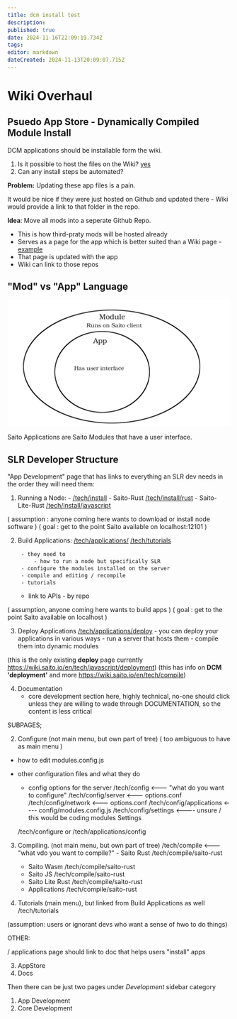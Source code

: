 ```yaml
---
title: dcm install test
description: 
published: true
date: 2024-11-16T22:09:19.734Z
tags: 
editor: markdown
dateCreated: 2024-11-13T20:09:07.715Z
---
```


# Wiki Overhaul



## <div id="app">Psuedo App Store - Dynamically Compiled Module Install</div>

DCM applications should be installable form the wiki.

1. Is it possible to host the files on the Wiki? [yes](/tutorial01.saito)
2. Can any install steps be automated?

**Problem:** Updating these app files is a pain.

It would be nice if they were just hosted on Github and updated there - Wiki would provide a link to that folder in the repo.

**Idea**:
Move all mods into a seperate Github Repo.

* This is how third-praty mods will be hosted already
* Serves as a page for the app which is better suited than a Wiki page - [example](https://github.com/notable/notable)
* That page is updated with the app
* Wiki can link to those repos

<!--An app can be hosted which fethes and installs from such a link, or installs a user uploaded file for more advanced users wishing to install trustlessly i.e. have access to source code.-->

## <div id="mods">"Mod" vs "App" Language</div>
![apps-vs-mods.png](/apps-vs-mods.png)

Saito Applications are Saito Modules that have a user interface.

## SLR Developer Structure

"App Development" page that has links to everything an SLR dev needs in the order they will need them:

1. Running a Node:
		- [/tech/install](/tech/install)
    		- Saito-Rust				[/tech/install/rust](/tech/install/rust)
        - Saito-Lite-Rust		[/tech/install/javascript](/tech/install/javascript)

 ( assumption : anyone coming here wants to download or install node software )
 ( goal : get to the point Saito available on localhost:12101 )
 

2. Build Applications:
	  [/tech/applications/](/tech/applications/)
    [/tech/tutorials](/tech/tutorials)

		- they need to 
    		- how to run a node but specifically SLR
        - configure the modules installed on the server
        - compile and editing / recompile
		- tutorials 
    - link to APIs
    		- by repo

 ( assumption, anyone coming here wants to build apps )
 ( goal : get to the point Saito available on localhost )


3. Deploy Applications			[/tech/applications/deploy](/tech/applications/deploy)
		- you can deploy your applications in various ways
    		- run a server that hosts them
        - compile them into dynamic modules
        
(this is the only existing **deploy** page currently https://wiki.saito.io/en/tech/javascript/deployment) 
(this has info on **DCM 'deployment'** and more https://wiki.saito.io/en/tech/compile)

4. Documentation
	- core development section here, highly technical, no-one should click unless they are willing to wade through DOCUMENTATION, so the content is less critical
  
  
  
  SUBPAGES;


2. Configure (not main menu, but own part of tree)
	( too ambiguous to have as main menu )
  - how to edit modules.config.js
  - other configuration files and what they do

	- config options for the server
			/tech/config <--- "what do you want to configure"
			/tech/config/server <--- options.conf
      /tech/config/network <--- options.conf
      /tech/config/applications <---- config/modules.config.js
      /tech/config/settings <---- unsure / this would be coding modules Settings
      
	/tech/configure or /tech/applications/config


3. Compiling. (not main menu, but own part of tree)
	/tech/compile <--- "what vdo you want to compile?"
		- Saito Rust				/tech/compile/saito-rust
    - Saito Wasm			/tech/compile/saito-rust
    - Saito JS			/tech/compile/saito-rust
    - Saito Lite Rust			/tech/compile/saito-rust
    - Applications			/tech/compile/saito-rust
    
  4. Tutorials (main menu), but linked from Build Applications as well
  	/tech/tutorials
  
  (assumption: users or ignorant devs who want a sense of hwo to do things)




OTHER:

/ applications page should link to doc that helps users "install" apps
  







3. AppStore 
4. Docs

Then there can be just two pages under *Development* sidebar category 
1. App Development
2. Core Development